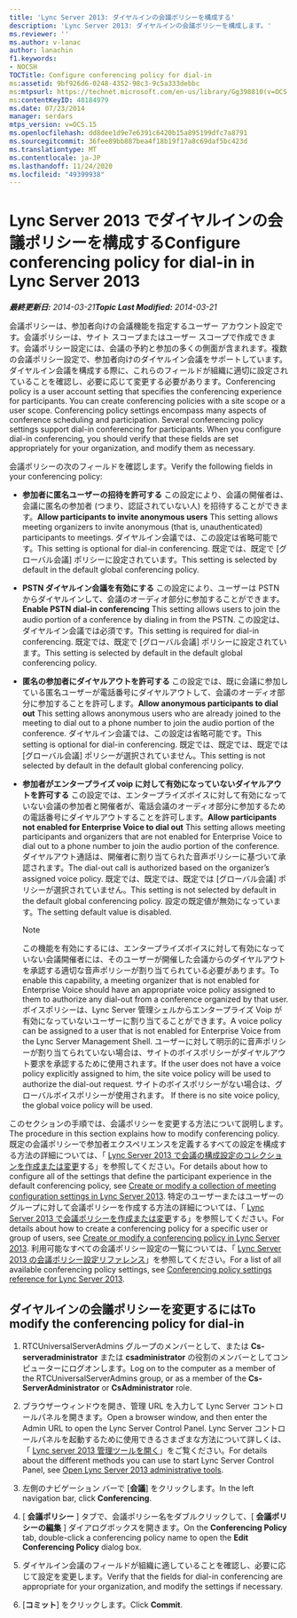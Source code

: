 ```yaml
---
title: 'Lync Server 2013: ダイヤルインの会議ポリシーを構成する'
description: 'Lync Server 2013: ダイヤルインの会議ポリシーを構成します。'
ms.reviewer: ''
ms.author: v-lanac
author: lanachin
f1.keywords:
- NOCSH
TOCTitle: Configure conferencing policy for dial-in
ms:assetid: 9bf926d6-0248-4352-98c3-9c5a333debbc
ms:mtpsurl: https://technet.microsoft.com/en-us/library/Gg398810(v=OCS.15)
ms:contentKeyID: 48184979
ms.date: 07/23/2014
manager: serdars
mtps_version: v=OCS.15
ms.openlocfilehash: dd8dee1d9e7e6391c6420b15a895199dfc7a8791
ms.sourcegitcommit: 36fee89bb887bea4f18b19f17a8c69daf5bc423d
ms.translationtype: MT
ms.contentlocale: ja-JP
ms.lasthandoff: 11/24/2020
ms.locfileid: "49399938"
---
```

# <a name="configure-conferencing-policy-for-dial-in-in-lync-server-2013"></a><span data-ttu-id="75a15-103">Lync Server 2013 でダイヤルインの会議ポリシーを構成する</span><span class="sxs-lookup"><span data-stu-id="75a15-103">Configure conferencing policy for dial-in in Lync Server 2013</span></span>

<div data-xmlns="http://www.w3.org/1999/xhtml">

<div class="topic" data-xmlns="http://www.w3.org/1999/xhtml" data-msxsl="urn:schemas-microsoft-com:xslt" data-cs="https://msdn.microsoft.com/">

<div data-asp="https://msdn2.microsoft.com/asp">



</div>

<div id="mainSection">

<div id="mainBody"><span data-ttu-id="75a15-104">

<span> </span></span><span class="sxs-lookup"><span data-stu-id="75a15-104">

<span> </span></span></span>

<span data-ttu-id="75a15-105">_**最終更新日:** 2014-03-21_</span><span class="sxs-lookup"><span data-stu-id="75a15-105">_**Topic Last Modified:** 2014-03-21_</span></span>

<span data-ttu-id="75a15-p101">会議ポリシーは、参加者向けの会議機能を指定するユーザー アカウント設定です。会議ポリシーは、サイト スコープまたはユーザー スコープで作成できます。会議ポリシー設定には、会議の予約と参加の多くの側面が含まれます。複数の会議ポリシー設定で、参加者向けのダイヤルイン会議をサポートしています。ダイヤルイン会議を構成する際に、これらのフィールドが組織に適切に設定されていることを確認し、必要に応じて変更する必要があります。</span><span class="sxs-lookup"><span data-stu-id="75a15-p101">Conferencing policy is a user account setting that specifies the conferencing experience for participants. You can create conferencing policies with a site scope or a user scope. Conferencing policy settings encompass many aspects of conference scheduling and participation. Several conferencing policy settings support dial-in conferencing for participants. When you configure dial-in conferencing, you should verify that these fields are set appropriately for your organization, and modify them as necessary.</span></span>

<span data-ttu-id="75a15-111">会議ポリシーの次のフィールドを確認します。</span><span class="sxs-lookup"><span data-stu-id="75a15-111">Verify the following fields in your conferencing policy:</span></span>

  - <span data-ttu-id="75a15-112">**参加者に匿名ユーザーの招待を許可する**   この設定により、会議の開催者は、会議に匿名の参加者 (つまり、認証されていない人) を招待することができます。</span><span class="sxs-lookup"><span data-stu-id="75a15-112">**Allow participants to invite anonymous users**   This setting allows meeting organizers to invite anonymous (that is, unauthenticated) participants to meetings.</span></span> <span data-ttu-id="75a15-113">ダイヤルイン会議では、この設定は省略可能です。</span><span class="sxs-lookup"><span data-stu-id="75a15-113">This setting is optional for dial-in conferencing.</span></span> <span data-ttu-id="75a15-114">既定では、既定で [グローバル会議] ポリシーに設定されています。</span><span class="sxs-lookup"><span data-stu-id="75a15-114">This setting is selected by default in the default global conferencing policy.</span></span>

  - <span data-ttu-id="75a15-115">**PSTN ダイヤルイン会議を有効にする**   この設定により、ユーザーは PSTN からダイヤルインして、会議のオーディオ部分に参加することができます。</span><span class="sxs-lookup"><span data-stu-id="75a15-115">**Enable PSTN dial-in conferencing**   This setting allows users to join the audio portion of a conference by dialing in from the PSTN.</span></span> <span data-ttu-id="75a15-116">この設定は、ダイヤルイン会議では必須です。</span><span class="sxs-lookup"><span data-stu-id="75a15-116">This setting is required for dial-in conferencing.</span></span> <span data-ttu-id="75a15-117">既定では、既定で [グローバル会議] ポリシーに設定されています。</span><span class="sxs-lookup"><span data-stu-id="75a15-117">This setting is selected by default in the default global conferencing policy.</span></span>

  - <span data-ttu-id="75a15-118">**匿名の参加者にダイヤルアウトを許可する**   この設定では、既に会議に参加している匿名ユーザーが電話番号にダイヤルアウトして、会議のオーディオ部分に参加することを許可します。</span><span class="sxs-lookup"><span data-stu-id="75a15-118">**Allow anonymous participants to dial out**   This setting allows anonymous users who are already joined to the meeting to dial out to a phone number to join the audio portion of the conference.</span></span> <span data-ttu-id="75a15-119">ダイヤルイン会議では、この設定は省略可能です。</span><span class="sxs-lookup"><span data-stu-id="75a15-119">This setting is optional for dial-in conferencing.</span></span> <span data-ttu-id="75a15-120">既定では、既定では、既定では [グローバル会議] ポリシーが選択されていません。</span><span class="sxs-lookup"><span data-stu-id="75a15-120">This setting is not selected by default in the default global conferencing policy.</span></span>

  - <span data-ttu-id="75a15-121">**参加者がエンタープライズ voip に対して有効になっていないダイヤルアウトを許可する**   この設定では、エンタープライズボイスに対して有効になっていない会議の参加者と開催者が、電話会議のオーディオ部分に参加するための電話番号にダイヤルアウトすることを許可します。</span><span class="sxs-lookup"><span data-stu-id="75a15-121">**Allow participants not enabled for Enterprise Voice to dial out**   This setting allows meeting participants and organizers that are not enabled for Enterprise Voice to dial out to a phone number to join the audio portion of the conference.</span></span> <span data-ttu-id="75a15-122">ダイヤルアウト通話は、開催者に割り当てられた音声ポリシーに基づいて承認されます。</span><span class="sxs-lookup"><span data-stu-id="75a15-122">The dial-out call is authorized based on the organizer’s assigned voice policy.</span></span> <span data-ttu-id="75a15-123">既定では、既定では、既定では [グローバル会議] ポリシーが選択されていません。</span><span class="sxs-lookup"><span data-stu-id="75a15-123">This setting is not selected by default in the default global conferencing policy.</span></span> <span data-ttu-id="75a15-124">設定の既定値が無効になっています。</span><span class="sxs-lookup"><span data-stu-id="75a15-124">The setting default value is disabled.</span></span>
    
    <div>
    

    > [!NOTE]  
    > <span data-ttu-id="75a15-125">この機能を有効にするには、エンタープライズボイスに対して有効になっていない会議開催者には、そのユーザーが開催した会議からのダイヤルアウトを承認する適切な音声ポリシーが割り当てられている必要があります。</span><span class="sxs-lookup"><span data-stu-id="75a15-125">To enable this capability, a meeting organizer that is not enabled for Enterprise Voice should have an appropriate voice policy assigned to them to authorize any dial-out from a conference organized by that user.</span></span> <span data-ttu-id="75a15-126">ボイスポリシーは、Lync Server 管理シェルからエンタープライズ Voip が有効になっていないユーザーに割り当てることができます。</span><span class="sxs-lookup"><span data-stu-id="75a15-126">A voice policy can be assigned to a user that is not enabled for Enterprise Voice from the Lync Server Management Shell.</span></span> <span data-ttu-id="75a15-127">ユーザーに対して明示的に音声ポリシーが割り当てられていない場合は、サイトのボイスポリシーがダイヤルアウト要求を承認するために使用されます。</span><span class="sxs-lookup"><span data-stu-id="75a15-127">If the user does not have a voice policy explicitly assigned to him, the site voice policy will be used to authorize the dial-out request.</span></span> <span data-ttu-id="75a15-128">サイトのボイスポリシーがない場合は、グローバルボイスポリシーが使用されます。&nbsp;</span><span class="sxs-lookup"><span data-stu-id="75a15-128">If there is no site voice policy, the global voice policy will be used.&nbsp;</span></span>

    
    </div>

<span data-ttu-id="75a15-129">このセクションの手順では、会議ポリシーを変更する方法について説明します。</span><span class="sxs-lookup"><span data-stu-id="75a15-129">The procedure in this section explains how to modify conferencing policy.</span></span> <span data-ttu-id="75a15-130">既定の会議ポリシーで参加者エクスペリエンスを定義するすべての設定を構成する方法の詳細については、「 [Lync Server 2013 で会議の構成設定のコレクションを作成または変更](lync-server-2013-create-or-modify-a-collection-of-meeting-configuration-settings.md)する」を参照してください。</span><span class="sxs-lookup"><span data-stu-id="75a15-130">For details about how to configure all of the settings that define the participant experience in the default conferencing policy, see [Create or modify a collection of meeting configuration settings in Lync Server 2013](lync-server-2013-create-or-modify-a-collection-of-meeting-configuration-settings.md).</span></span> <span data-ttu-id="75a15-131">特定のユーザーまたはユーザーのグループに対して会議ポリシーを作成する方法の詳細については、「 [Lync Server 2013 で会議ポリシーを作成または変更](lync-server-2013-create-or-modify-a-conferencing-policy.md)する」を参照してください。</span><span class="sxs-lookup"><span data-stu-id="75a15-131">For details about how to create a conferencing policy for a specific user or group of users, see [Create or modify a conferencing policy in Lync Server 2013](lync-server-2013-create-or-modify-a-conferencing-policy.md).</span></span> <span data-ttu-id="75a15-132">利用可能なすべての会議ポリシー設定の一覧については、「 [Lync Server 2013 の会議ポリシー設定リファレンス](lync-server-2013-conferencing-policy-settings-reference.md)」を参照してください。</span><span class="sxs-lookup"><span data-stu-id="75a15-132">For a list of all available conferencing policy settings, see [Conferencing policy settings reference for Lync Server 2013](lync-server-2013-conferencing-policy-settings-reference.md).</span></span>

<div>

## <a name="to-modify-the-conferencing-policy-for-dial-in"></a><span data-ttu-id="75a15-133">ダイヤルインの会議ポリシーを変更するには</span><span class="sxs-lookup"><span data-stu-id="75a15-133">To modify the conferencing policy for dial-in</span></span>

1.  <span data-ttu-id="75a15-134">RTCUniversalServerAdmins グループのメンバーとして、または **Cs-serveradministrator** または **csadministrator** の役割のメンバーとしてコンピューターにログオンします。</span><span class="sxs-lookup"><span data-stu-id="75a15-134">Log on to the computer as a member of the RTCUniversalServerAdmins group, or as a member of the **Cs-ServerAdministrator** or **CsAdministrator** role.</span></span>

2.  <span data-ttu-id="75a15-135">ブラウザーウィンドウを開き、管理 URL を入力して Lync Server コントロールパネルを開きます。</span><span class="sxs-lookup"><span data-stu-id="75a15-135">Open a browser window, and then enter the Admin URL to open the Lync Server Control Panel.</span></span> <span data-ttu-id="75a15-136">Lync Server コントロールパネルを起動するために使用できるさまざまな方法について詳しくは、「 [Lync server 2013 管理ツールを開く](lync-server-2013-open-lync-server-administrative-tools.md)」をご覧ください。</span><span class="sxs-lookup"><span data-stu-id="75a15-136">For details about the different methods you can use to start Lync Server Control Panel, see [Open Lync Server 2013 administrative tools](lync-server-2013-open-lync-server-administrative-tools.md).</span></span>

3.  <span data-ttu-id="75a15-137">左側のナビゲーション バーで [**会議**] をクリックします。</span><span class="sxs-lookup"><span data-stu-id="75a15-137">In the left navigation bar, click **Conferencing**.</span></span>

4.  <span data-ttu-id="75a15-138">[ **会議ポリシー** ] タブで、会議ポリシー名をダブルクリックして、[ **会議ポリシーの編集** ] ダイアログボックスを開きます。</span><span class="sxs-lookup"><span data-stu-id="75a15-138">On the **Conferencing Policy** tab, double-click a conferencing policy name to open the **Edit Conferencing Policy** dialog box.</span></span>

5.  <span data-ttu-id="75a15-139">ダイヤルイン会議のフィールドが組織に適していることを確認し、必要に応じて設定を変更します。</span><span class="sxs-lookup"><span data-stu-id="75a15-139">Verify that the fields for dial-in conferencing are appropriate for your organization, and modify the settings if necessary.</span></span>

6.  <span data-ttu-id="75a15-140">[**コミット**] をクリックします。</span><span class="sxs-lookup"><span data-stu-id="75a15-140">Click **Commit**.</span></span>

<span data-ttu-id="75a15-141"></div>

</div>

<span> </span>

</div>

</div>

</span><span class="sxs-lookup"><span data-stu-id="75a15-141"></div>

</div>

<span> </span>

</div>

</div>

</span></span></div>

